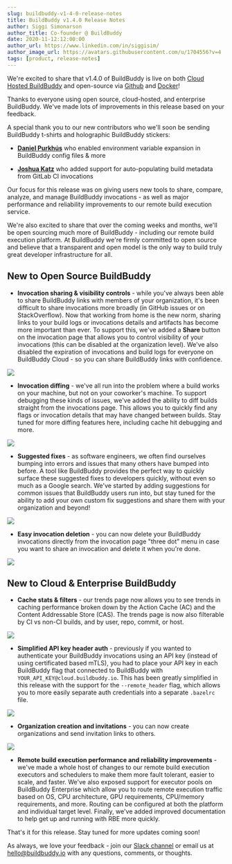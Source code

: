 ```yaml
---
slug: buildbuddy-v1-4-0-release-notes
title: BuildBuddy v1.4.0 Release Notes
author: Siggi Simonarson
author_title: Co-founder @ BuildBuddy
date: 2020-11-12:12:00:00
author_url: https://www.linkedin.com/in/siggisim/
author_image_url: https://avatars.githubusercontent.com/u/1704556?v=4
tags: [product, release-notes]
---
```


We're excited to share that v1.4.0 of BuildBuddy is live on both [Cloud Hosted BuildBuddy](https://app.buildbuddy.io/) and open-source via [Github](https://github.com/buildbuddy-io/buildbuddy) and [Docker](https://github.com/buildbuddy-io/buildbuddy/blob/master/docs/on-prem.md#docker-image)!

Thanks to everyone using open source, cloud-hosted, and enterprise BuildBuddy. We've made lots of improvements in this release based on your feedback.

A special thank you to our new contributors who we'll soon be sending BuildBuddy t-shirts and holographic BuildBuddy stickers:

- [**Daniel Purkhús**](https://github.com/purkhusid) who enabled environment variable expansion in BuildBuddy config files & more

- [**Joshua Katz**](https://github.com/gravypod) who added support for auto-populating build metadata from GitLab CI invocations

Our focus for this release was on giving users new tools to share, compare, analyze, and manage BuildBuddy invocations - as well as major performance and reliability improvements to our remote build execution service.

We're also excited to share that over the coming weeks and months, we'll be open sourcing much more of BuildBuddy - including our remote build execution platform. At BuildBuddy we're firmly committed to open source and believe that a transparent and open model is the only way to build truly great developer infrastructure for all.

<!-- truncate -->

## New to Open Source BuildBuddy

- **Invocation sharing & visibility controls** - while you've always been able to share BuildBuddy links with members of your organization, it's been difficult to share invocations more broadly (in GitHub issues or on StackOverflow). Now that working from home is the new norm, sharing links to your build logs or invocations details and artifacts has become more important than ever. To support this, we've added a **Share** button on the invocation page that allows you to control visibility of your invocations (this can be disabled at the organization level). We've also disabled the expiration of invocations and build logs for everyone on BuildBuddy Cloud - so you can share BuildBuddy links with confidence.

![](../static/img/blog/share.png)

- **Invocation diffing** - we've all run into the problem where a build works on your machine, but not on your coworker's machine. To support debugging these kinds of issues, we've added the ability to diff builds straight from the invocations page. This allows you to quickly find any flags or invocation details that may have changed between builds. Stay tuned for more diffing features here, including cache hit debugging and more.

![](../static/img/blog/compare.png)

- **Suggested fixes** - as software engineers, we often find ourselves bumping into errors and issues that many others have bumped into before. A tool like BuildBuddy provides the perfect way to quickly surface these suggested fixes to developers quickly, without even so much as a Google search. We've started by adding suggestions for common issues that BuildBuddy users run into, but stay tuned for the ability to add your own custom fix suggestions and share them with your organization and beyond!

![](../static/img/blog/suggested-fixes.png)

- **Easy invocation deletion** - you can now delete your BuildBuddy invocations directly from the invocation page "three dot" menu in case you want to share an invocation and delete it when you're done.

![](../static/img/blog/deletion.png)

## New to Cloud & Enterprise BuildBuddy

- **Cache stats & filters** - our trends page now allows you to see trends in caching performance broken down by the Action Cache (AC) and the Content Addressable Store (CAS). The trends page is now also filterable by CI vs non-CI builds, and by user, repo, commit, or host.

![](../static/img/blog/filtered-trends.png)

- **Simplified API key header auth** - previously if you wanted to authenticate your BuildBuddy invocations using an API key (instead of using certificated based mTLS), you had to place your API key in each BuildBuddy flag that connected to BuildBuddy with `YOUR_API_KEY@cloud.buildbuddy.io`. This has been greatly simplified in this release with the support for the `--remote_header` flag, which allows you to more easily separate auth credentials into a separate `.bazelrc` file.

![](../static/img/blog/api-header.png)

- **Organization creation and invitations** - you can now create organizations and send invitation links to others.

![](../static/img/blog/org-invites.png)

- **Remote build execution performance and reliability improvements** - we've made a whole host of changes to our remote build execution executors and schedulers to make them more fault tolerant, easier to scale, and faster. We've also exposed support for executor pools on BuildBuddy Enterprise which allow you to route remote execution traffic based on OS, CPU architecture, GPU requirements, CPU/memory requirements, and more. Routing can be configured at both the platform and individual target level. Finally, we've added improved documentation to help get up and running with RBE more quickly.

That's it for this release. Stay tuned for more updates coming soon!

As always, we love your feedback - join our [Slack channel](https://community.buildbuddy.io) or email us at <hello@buildbuddy.io> with any questions, comments, or thoughts.
